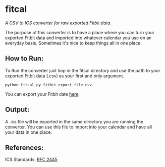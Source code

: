 # fitcal
_A CSV to ICS converter for raw exported Fitbit data._

The purpose of this converter is to have a place where you can turn your exported Fitbit data and imported into whatever calendar you use on an everyday basis. Sometimes it's nice to keep things all in one place. 

## How to Run: 
To Run the converter just hop in the fitcal directory and use the path to your exported Fitbit data (.csv) as your first and only argument. 

```
python fitcal.py fitbit_export_file.csv
```

You can export your Fitbit date [here](https://www.fitbit.com/premium/export)

## Output:
A .ics file will be exported in the same directory you are running the converter. You can use this file to import into your calendar and have all your data in one place.  

## References: 
ICS Standards: [RFC 2445](https://tools.ietf.org/html/rfc2445#section-4.6.3)
